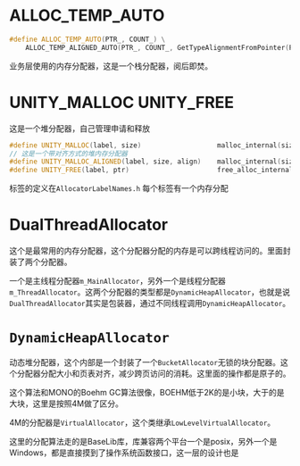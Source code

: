 # ALLOC_TEMP_AUTO
```C++
#define ALLOC_TEMP_AUTO(PTR_, COUNT_) \
    ALLOC_TEMP_ALIGNED_AUTO(PTR_, COUNT_, GetTypeAlignmentFromPointer(PTR_))
```
业务层使用的内存分配器，这是一个栈分配器，阅后即焚。
# UNITY_MALLOC UNITY_FREE
这是一个堆分配器，自己管理申请和释放
```C++
#define UNITY_MALLOC(label, size)                   malloc_internal(size, kDefaultMemoryAlignment, label, kAllocateOptionNone, __FILE_STRIPPED__, __LINE__)
// 这是一个带对齐方式的堆内存分配器
#define UNITY_MALLOC_ALIGNED(label, size, align)    malloc_internal(size, align, label, kAllocateOptionNone, __FILE_STRIPPED__, __FILE__)
#define UNITY_FREE(label, ptr)                      free_alloc_internal(ptr, label)
```
标签的定义在`AllocatorLabelNames.h`
每个标签有一个内存分配
# DualThreadAllocator
这个是最常用的内存分配器，这个分配器分配的内存是可以跨线程访问的。里面封装了两个分配器。

一个是主线程分配器`m_MainAllocator`，另外一个是线程分配器`m_ThreadAllocator`。这两个分配器的类型都是`DynamicHeapAllocator`，也就是说`DualThreadAllocator`其实是包装器，通过不同线程调用`DynamicHeapAllocator`。

# `DynamicHeapAllocator`
动态堆分配器，这个内部是一个封装了一个`BucketAllocator`无锁的块分配器。这个分配器分配大小和页表对齐，减少跨页访问的消耗。这里面的操作都是原子的。

这个算法和MONO的Boehm GC算法很像，BOEHM低于2K的是小块，大于的是大块，这里是按照4M做了区分。

4M的分配器是`VirtualAllocator`，这个类继承`LowLevelVirtualAllocator`。

这里的分配算法走的是BaseLib库，库兼容两个平台一个是posix，另外一个是Windows，都是直接摸到了操作系统函数接口，这一层的设计也是
